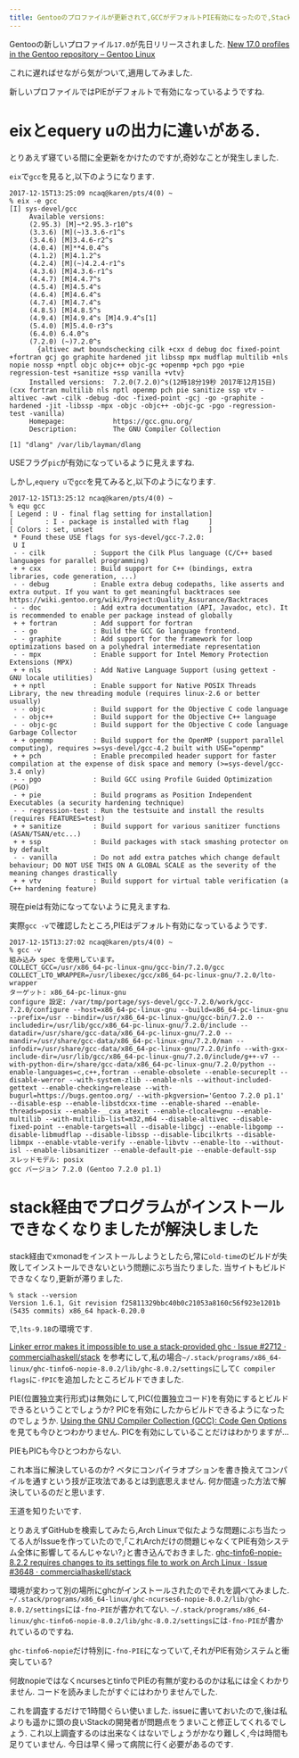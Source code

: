 ```yaml
---
title: Gentooのプロファイルが更新されて,GCCがデフォルトPIE有効になったので,Stackのビルドが壊れました,ビルドオプションを手で修正したらビルドできました,issueに報告しました
---
```


Gentooの新しいプロファイル`17.0`が先日リリースされました.
[New 17.0 profiles in the Gentoo repository – Gentoo Linux](https://www.gentoo.org/support/news-items/2017-11-30-new-17-profiles.html)

これに遅ればせながら気がついて,適用してみました.

新しいプロファイルではPIEがデフォルトで有効になっているようですね.

# eixとequery uの出力に違いがある.

とりあえず寝ている間に全更新をかけたのですが,奇妙なことが発生しました.

`eix`で`gcc`を見ると,以下のようになります.

~~~text
2017-12-15T13:25:09 ncaq@karen/pts/4(0) ~
% eix -e gcc
[I] sys-devel/gcc
     Available versions:
     (2.95.3) [M]~*2.95.3-r10^s
     (3.3.6) [M](~)3.3.6-r1^s
     (3.4.6) [M]3.4.6-r2^s
     (4.0.4) [M]**4.0.4^s
     (4.1.2) [M]4.1.2^s
     (4.2.4) [M](~)4.2.4-r1^s
     (4.3.6) [M]4.3.6-r1^s
     (4.4.7) [M]4.4.7^s
     (4.5.4) [M]4.5.4^s
     (4.6.4) [M]4.6.4^s
     (4.7.4) [M]4.7.4^s
     (4.8.5) [M]4.8.5^s
     (4.9.4) [M]4.9.4^s [M]4.9.4^s[1]
     (5.4.0) [M]5.4.0-r3^s
     (6.4.0) 6.4.0^s
     (7.2.0) (~)7.2.0^s
       {altivec awt boundschecking cilk +cxx d debug doc fixed-point +fortran gcj go graphite hardened jit libssp mpx mudflap multilib +nls nopie nossp +nptl objc objc++ objc-gc +openmp +pch pgo +pie regression-test +sanitize +ssp vanilla +vtv}
     Installed versions:  7.2.0(7.2.0)^s(12時18分19秒 2017年12月15日)(cxx fortran multilib nls nptl openmp pch pie sanitize ssp vtv -altivec -awt -cilk -debug -doc -fixed-point -gcj -go -graphite -hardened -jit -libssp -mpx -objc -objc++ -objc-gc -pgo -regression-test -vanilla)
     Homepage:            https://gcc.gnu.org/
     Description:         The GNU Compiler Collection

[1] "dlang" /var/lib/layman/dlang
~~~

USEフラグ`pic`が有効になっているように見えますね.

しかし,`equery u`で`gcc`を見てみると,以下のようになります.

~~~text
2017-12-15T13:25:12 ncaq@karen/pts/4(0) ~
% equ gcc
[ Legend : U - final flag setting for installation]
[        : I - package is installed with flag     ]
[ Colors : set, unset                             ]
 * Found these USE flags for sys-devel/gcc-7.2.0:
 U I
 - - cilk            : Support the Cilk Plus language (C/C++ based languages for parallel programming)
 + + cxx             : Build support for C++ (bindings, extra libraries, code generation, ...)
 - - debug           : Enable extra debug codepaths, like asserts and extra output. If you want to get meaningful backtraces see https://wiki.gentoo.org/wiki/Project:Quality_Assurance/Backtraces
 - - doc             : Add extra documentation (API, Javadoc, etc). It is recommended to enable per package instead of globally
 + + fortran         : Add support for fortran
 - - go              : Build the GCC Go language frontend.
 - - graphite        : Add support for the framework for loop optimizations based on a polyhedral intermediate representation
 - - mpx             : Enable support for Intel Memory Protection Extensions (MPX)
 + + nls             : Add Native Language Support (using gettext - GNU locale utilities)
 + + nptl            : Enable support for Native POSIX Threads Library, the new threading module (requires linux-2.6 or better usually)
 - - objc            : Build support for the Objective C code language
 - - objc++          : Build support for the Objective C++ language
 - - objc-gc         : Build support for the Objective C code language Garbage Collector
 + + openmp          : Build support for the OpenMP (support parallel computing), requires >=sys-devel/gcc-4.2 built with USE="openmp"
 + + pch             : Enable precompiled header support for faster compilation at the expense of disk space and memory (>=sys-devel/gcc-3.4 only)
 - - pgo             : Build GCC using Profile Guided Optimization (PGO)
 - + pie             : Build programs as Position Independent Executables (a security hardening technique)
 - - regression-test : Run the testsuite and install the results (requires FEATURES=test)
 + + sanitize        : Build support for various sanitizer functions (ASAN/TSAN/etc...)
 + + ssp             : Build packages with stack smashing protector on by default
 - - vanilla         : Do not add extra patches which change default behaviour; DO NOT USE THIS ON A GLOBAL SCALE as the severity of the meaning changes drastically
 + + vtv             : Build support for virtual table verification (a C++ hardening feature)
~~~

現在pieは有効になってないように見えますね.

実際`gcc -v`で確認したところ,PIEはデフォルト有効になっているようです.

~~~text
2017-12-15T13:27:02 ncaq@karen/pts/4(0) ~
% gcc -v
組み込み spec を使用しています。
COLLECT_GCC=/usr/x86_64-pc-linux-gnu/gcc-bin/7.2.0/gcc
COLLECT_LTO_WRAPPER=/usr/libexec/gcc/x86_64-pc-linux-gnu/7.2.0/lto-wrapper
ターゲット: x86_64-pc-linux-gnu
configure 設定: /var/tmp/portage/sys-devel/gcc-7.2.0/work/gcc-7.2.0/configure --host=x86_64-pc-linux-gnu --build=x86_64-pc-linux-gnu --prefix=/usr --bindir=/usr/x86_64-pc-linux-gnu/gcc-bin/7.2.0 --includedir=/usr/lib/gcc/x86_64-pc-linux-gnu/7.2.0/include --datadir=/usr/share/gcc-data/x86_64-pc-linux-gnu/7.2.0 --mandir=/usr/share/gcc-data/x86_64-pc-linux-gnu/7.2.0/man --infodir=/usr/share/gcc-data/x86_64-pc-linux-gnu/7.2.0/info --with-gxx-include-dir=/usr/lib/gcc/x86_64-pc-linux-gnu/7.2.0/include/g++-v7 --with-python-dir=/share/gcc-data/x86_64-pc-linux-gnu/7.2.0/python --enable-languages=c,c++,fortran --enable-obsolete --enable-secureplt --disable-werror --with-system-zlib --enable-nls --without-included-gettext --enable-checking=release --with-bugurl=https://bugs.gentoo.org/ --with-pkgversion='Gentoo 7.2.0 p1.1' --disable-esp --enable-libstdcxx-time --enable-shared --enable-threads=posix --enable-__cxa_atexit --enable-clocale=gnu --enable-multilib --with-multilib-list=m32,m64 --disable-altivec --disable-fixed-point --enable-targets=all --disable-libgcj --enable-libgomp --disable-libmudflap --disable-libssp --disable-libcilkrts --disable-libmpx --enable-vtable-verify --enable-libvtv --enable-lto --without-isl --enable-libsanitizer --enable-default-pie --enable-default-ssp
スレッドモデル: posix
gcc バージョン 7.2.0 (Gentoo 7.2.0 p1.1)
~~~

# stack経由でプログラムがインストールできなくなりましたが解決しました

stack経由でxmonadをインストールしようとしたら,常に`old-time`のビルドが失敗してインストールできないという問題にぶち当たりました.
当サイトもビルドできなくなり,更新が滞りました.

~~~text
% stack --version
Version 1.6.1, Git revision f25811329bbc40b0c21053a8160c56f923e1201b (5435 commits) x86_64 hpack-0.20.0
~~~

で,`lts-9.18`の環境です.

[Linker error makes it impossible to use a stack-provided ghc · Issue #2712 · commercialhaskell/stack](https://github.com/commercialhaskell/stack/issues/2712#issuecomment-270649663)
を参考にして,私の場合`~/.stack/programs/x86_64-linux/ghc-tinfo6-nopie-8.0.2/lib/ghc-8.0.2/settings`にして`C compiler flags`に`-fPIC`を追加したところビルドできました.

PIE(位置独立実行形式)は無効にして,PIC(位置独立コード)を有効にするとビルドできるということでしょうか?
PICを有効にしたからビルドできるようになったのでしょうか.
[Using the GNU Compiler Collection (GCC): Code Gen Options](https://gcc.gnu.org/onlinedocs/gcc-7.2.0/gcc/Code-Gen-Options.html)
を見ても今ひとつわかりません.
PICを有効にしていることだけはわかりますが…

PIEもPICも今ひとつわからない.

これ本当に解決しているのか?
ベタにコンパイラオプションを書き換えてコンパイルを通すという技が正攻法であるとは到底思えません.
何か間違った方法で解決しているのだと思います.

王道を知りたいです.

とりあえずGitHubを検索してみたら,Arch Linuxで似たような問題にぶち当たってる人がIssueを作っていたので,｢これArchだけの問題じゃなくてPIE有効システム全体に影響してるんじゃない?｣と書き込んでおきました.
[ghc-tinfo6-nopie-8.2.2 requires changes to its settings file to work on Arch Linux · Issue #3648 · commercialhaskell/stack](https://github.com/commercialhaskell/stack/issues/3648)

環境が変わって別の場所にghcがインストールされたのでそれを調べてみました.
`~/.stack/programs/x86_64-linux/ghc-ncurses6-nopie-8.0.2/lib/ghc-8.0.2/settings`には`-fno-PIE`が書かれてない.
`~/.stack/programs/x86_64-linux/ghc-tinfo6-nopie-8.0.2/lib/ghc-8.0.2/settings`には`-fno-PIE`が書かれているのですね.

`ghc-tinfo6-nopie`だけ特別に`-fno-PIE`になっていて,それがPIE有効システムと衝突している?

何故nopieではなくncursesとtinfoでPIEの有無が変わるのかは私には全くわかりません.
コードを読みましたがすぐにはわかりませんでした.

これを調査するだけで1時間ぐらい使いました.
issueに書いておいたので,後は私よりも遥かに頭の良いStackの開発者が問題点をうまいこと修正してくれるでしょう.
これ以上調査するのは出来なくはないでしょうがかなり難しく,今は時間も足りていません.
今日は早く帰って病院に行く必要があるのです.
